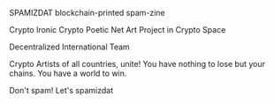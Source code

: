 SPAMIZDAT
blockchain-printed spam-zine

Crypto Ironic Crypto Poetic Net Art Project in Crypto Space

Decentralized International Team

Crypto Artists of all countries, unite!
You have nothing to lose but your chains.
You have a world to win.

Don't spam! Let's spamizdat
